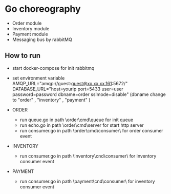 # Go choreography
- Order module
- Inventory module
- Payment module
- Messaging bus by rabbitMQ

## How to run


- start docker-compose for init rabbitmq 

- set environment variable 
    AMQP_URL="amqp://guest:guest@xx.xx.xx.161:5672/"
    DATABASE_URL="host=yourip port=5433 user=user password=password dbname=order sslmode=disable"
    (dbname change to  "order" , "inventory" , "payment" )

- ORDER
    - run  queue.go  in path \order\cmd\queue  for init queue
    - run  echo.go   in path \order\cmd\server for start http server
    - run  consumer.go   in path \order\cmd\consumer\ for order consumer event

- INVENTORY 
    - run  consumer.go   in path \inventory\cnd\consumer\ for inventory consumer event

- PAYMENT 
    - run  consumer.go   in path \payment\cnd\consumer\ for inventory consumer event

